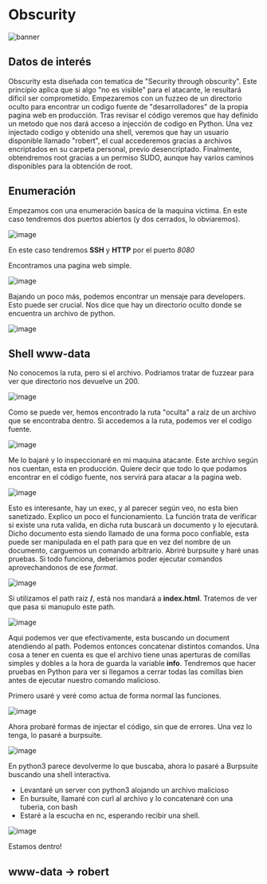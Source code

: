 # Obscurity
![banner](https://user-images.githubusercontent.com/87484792/188477619-07de5c58-16ee-4c04-832b-d7b4b311e31b.png)

## Datos de interés
Obscurity esta diseñada con tematica de "Security through obscurity". Este principio aplica que si algo "no es visible" para el atacante, le resultará dificil ser comprometido. Empezaremos con un fuzzeo de un directorio oculto para encontrar un codigo fuente de "desarrolladores" de la propia pagina web en producción. Tras revisar el código veremos que hay definido un metodo que nos dará acceso a injección de codigo en Python. Una vez injectado codigo y obtenido una shell, veremos que hay un usuario disponible llamado "robert", el cual accederemos gracias a archivos encriptados en su carpeta personal, previo desencriptado. Finalmente, obtendremos root gracias a un permiso SUDO, aunque hay varios caminos disponibles para la obtención de root.

## Enumeración

Empezamos con una enumeración basica de la maquina victima. En este caso tendremos dos puertos abiertos (y dos cerrados, lo obviaremos).

![image](https://user-images.githubusercontent.com/87484792/188515254-0e6b1ea0-20c0-4f71-a49b-873c3f7ce277.png)

En este caso tendremos **SSH** y **HTTP** por el puerto *8080*

Encontramos una pagina web simple.

![image](https://user-images.githubusercontent.com/87484792/188631527-51987c76-88ab-476b-91e0-35c27a63db59.png)

Bajando un poco más, podemos encontrar un mensaje para developers. Esto puede ser crucial. Nos dice que hay un directorio oculto donde se encuentra un archivo de python.

![image](https://user-images.githubusercontent.com/87484792/188658448-98f4e9ad-17fc-4813-ad9c-06047288dcae.png)

## Shell www-data

No conocemos la ruta, pero si el archivo. Podriamos tratar de fuzzear para ver que directorio nos devuelve un 200.

![image](https://user-images.githubusercontent.com/87484792/188658574-fb9df87c-0fce-49d8-85cd-d7dec097aa8c.png)

Como se puede ver, hemos encontrado la ruta "oculta" a raiz de un archivo que se encontraba dentro. Si accedemos a la ruta, podemos ver el codigo fuente.

![image](https://user-images.githubusercontent.com/87484792/188662942-21933a0a-99f0-4cc9-b79d-d6bcdf585305.png)

Me lo bajaré y lo inspeccionaré en mi maquina atacante. Este archivo según nos cuentan, esta en producción. Quiere decir que todo lo que podamos encontrar en el código fuente, nos servirá para atacar a la pagina web.

![image](https://user-images.githubusercontent.com/87484792/188664120-a787dd6b-feca-4fac-891c-c4a4ef338cc8.png)

Esto es interesante, hay un exec, y al parecer según veo, no esta bien sanetizado. Explico un poco el funcionamiento.
La función trata de verificar si existe una ruta valida, en dicha ruta buscará un documento y lo ejecutará.
Dicho documento esta siendo llamado de una forma poco confiable, esta puede ser manipulada en el path para que en vez del nombre de un documento, carguemos un comando arbitrario.
Abriré burpsuite y haré unas pruebas. Si todo funciona, deberiamos poder ejecutar comandos aprovechandonos de ese *format*.

![image](https://user-images.githubusercontent.com/87484792/188666013-5874d783-7cb6-44e2-9ac7-8e60fe049871.png)

Si utilizamos el path raiz **/**, está nos mandará a **index.html**. Tratemos de ver que pasa si manupulo este path.

![image](https://user-images.githubusercontent.com/87484792/188666384-601b2874-7861-4593-b39f-d540186be8fe.png)

Aqui podemos ver que efectivamente, esta buscando un document atendiendo al path. Podemos entonces concatenar distintos comandos.
Una cosa a tener en cuenta es que el archivo tiene unas aperturas de comillas simples y dobles a la hora de guarda la variable **info**.
Tendremos que hacer pruebas en Python para ver si llegamos a cerrar todas las comillas bien antes de ejecutar nuestro comando malicioso.

Primero usaré y veré como actua de forma normal las funciones.

![image](https://user-images.githubusercontent.com/87484792/188667776-291a19ed-0d9a-4c9d-8393-a33ea6ec74e9.png)

Ahora probaré formas de injectar el código, sin que de errores. Una vez lo tenga, lo pasaré a burpsuite.

![image](https://user-images.githubusercontent.com/87484792/188669462-161f60f6-88ca-4a1f-a102-39fd01052f3b.png)

En python3 parece devolverme lo que buscaba, ahora lo pasaré a Burpsuite buscando una shell interactiva. 

- Levantaré un server con python3 alojando un archivo malicioso
- En bursuite, llamaré con curl al archivo y lo concatenaré con una tuberia, con bash
- Estaré a la escucha en nc, esperando recibir una shell.

![image](https://user-images.githubusercontent.com/87484792/188671873-c6773872-3626-45dc-afe6-bd3fd81b8611.png)

Estamos dentro!

## www-data -> robert



